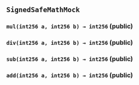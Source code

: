 ## `SignedSafeMathMock`






### `mul(int256 a, int256 b) → int256` (public)





### `div(int256 a, int256 b) → int256` (public)





### `sub(int256 a, int256 b) → int256` (public)





### `add(int256 a, int256 b) → int256` (public)









